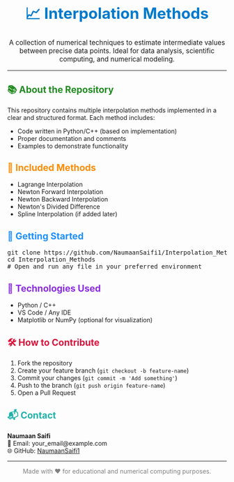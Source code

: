 <h1 align="center" style="font-size: 2.5em; color: #007acc;">📈 Interpolation Methods</h1>

<p align="center" style="font-size: 1.1em;">
  A collection of numerical techniques to estimate intermediate values between precise data points. Ideal for data analysis, scientific computing, and numerical modeling.
</p>

<hr/>

<h2 style="color: #228B22;">📚 About the Repository</h2>

<p>This repository contains multiple interpolation methods implemented in a clear and structured format. Each method includes:</p>

<ul>
  <li>Code written in Python/C++ (based on implementation)</li>
  <li>Proper documentation and comments</li>
  <li>Examples to demonstrate functionality</li>
</ul>

<h2 style="color: #FF8C00;">🧮 Included Methods</h2>

<ul>
  <li>Lagrange Interpolation</li>
  <li>Newton Forward Interpolation</li>
  <li>Newton Backward Interpolation</li>
  <li>Newton's Divided Difference</li>
  <li>Spline Interpolation (if added later)</li>
</ul>

<h2 style="color: #1E90FF;">🚀 Getting Started</h2>

<pre>
git clone https://github.com/NaumaanSaifi1/Interpolation_Methods.git
cd Interpolation_Methods
# Open and run any file in your preferred environment
</pre>

<h2 style="color: #8A2BE2;">🔧 Technologies Used</h2>

<ul>
  <li>Python / C++</li>
  <li>VS Code / Any IDE</li>
  <li>Matplotlib or NumPy (optional for visualization)</li>
</ul>

<h2 style="color: #DC143C;">🛠️ How to Contribute</h2>

<ol>
  <li>Fork the repository</li>
  <li>Create your feature branch (<code>git checkout -b feature-name</code>)</li>
  <li>Commit your changes (<code>git commit -m 'Add something'</code>)</li>
  <li>Push to the branch (<code>git push origin feature-name</code>)</li>
  <li>Open a Pull Request</li>
</ol>

<h2 style="color: #20B2AA;">📬 Contact</h2>

<p>
  <strong>Naumaan Saifi</strong> <br/>
  📧 Email: your_email@example.com <br/>
  🌐 GitHub: <a href="https://github.com/NaumaanSaifi1">NaumaanSaifi1</a>
</p>

<hr/>

<p align="center" style="color: gray;">
  Made with ❤️ for educational and numerical computing purposes.
</p>
